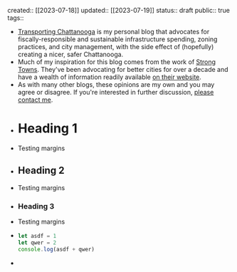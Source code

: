 created:: [[2023-07-18]]
updated:: [[2023-07-19]]
status:: draft
public:: true
tags::

- [Transporting Chattanooga](Home) is my personal blog that advocates for fiscally-responsible and sustainable infrastructure spending, zoning practices, and city management, with the side effect of (hopefully) creating a nicer, safer Chattanooga.
- Much of my inspiration for this blog comes from the work of [Strong Towns](https://www.strongtowns.org). They've been advocating for better cities for over a decade and have a wealth of information readily available [on their website](https://www.strongtowns.org).
- As with many other blogs, these opinions are my own and you may agree or disagree. If you're interested in further discussion, [please contact me](mailto:info@transportingchatt.com).
- # Heading 1
- Testing margins
- ## Heading 2
- Testing margins
- ### Heading 3
- Testing margins
- ```javascript
  let asdf = 1
  let qwer = 2
  console.log(asdf + qwer)
  ```
-